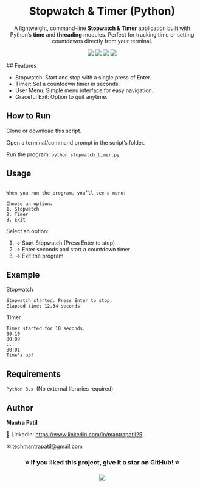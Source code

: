<h1 align="center"> Stopwatch & Timer (Python)</h1>

<p align="center">
A lightweight, command-line <b>Stopwatch & Timer</b> application built with Python’s <b>time</b> and <b>threading</b> modules.  
Perfect for tracking time or setting countdowns directly from your terminal. 
</p>

<p align="center">
  <a href="https://www.python.org/"><img src="https://img.shields.io/badge/Python-3.x-blue?style=for-the-badge&logo=python"></a>
  <a href="#"><img src="https://img.shields.io/badge/Platform-Terminal-orange?style=for-the-badge&logo=windowsterminal"></a>
  <a href="https://github.com/mantrapatil03/python-beginner-friendly-projects/stargazers"><img src="https://img.shields.io/github/stars/mantrapatil03/python-beginner-friendly-projects?style=for-the-badge&logo=github"></a>
  <a href="https://opensource.org/licenses/MIT"><img src="https://img.shields.io/badge/License-MIT-green?style=for-the-badge&logo=opensourceinitiative"></a>
</p>
##  Features

- Stopwatch: Start and stop with a single press of Enter.
- Timer: Set a countdown timer in seconds.
- User Menu: Simple menu interface for easy navigation.
- Graceful Exit: Option to quit anytime.

##  How to Run

Clone or download this script.

Open a terminal/command prompt in the script’s folder.

Run the program:
``
python stopwatch_timer.py
``
##  Usage
```

When you run the program, you’ll see a menu:

Choose an option:
1. Stopwatch
2. Timer
3. Exit
```

Select an option:
1. → Start Stopwatch (Press Enter to stop).
2. → Enter seconds and start a countdown timer.
3. → Exit the program.

##  Example

Stopwatch
```
Stopwatch started. Press Enter to stop.
Elapsed time: 12.34 seconds
```

Timer
```
Timer started for 10 seconds.
00:10
00:09
...
00:01
Time's up!
```

##  Requirements
`Python 3.x `(No external libraries required)

##  Author
**Mantra Patil**

💼 LinkedIn: https://www.linkedin.com/in/mantrapatil25

✉ techmantrapatil@gmail.com


<h3 align="center">⭐ If you liked this project, give it a star on GitHub! ⭐</h3> <p align="center"> <img src="https://img.shields.io/badge/Keep%20Timing%20%26%20Coding-Python-blue?style=for-the-badge&logo=python"> </p>
